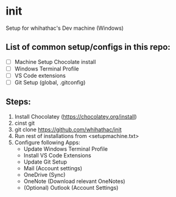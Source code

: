 # init
Setup for whihathac's Dev machine (Windows)

## List of common setup/configs in this repo:
- [ ] Machine Setup Chocolate install
- [ ] Windows Terminal Profile
- [ ] VS Code extensions
- [ ] Git Setup (global, .gitconfig)

## Steps:

1. Install Chocolatey (https://chocolatey.org/install)
1. cinst git
1. git clone https://github.com/whihathac/init
1. Run rest of installations from <setupmachine.txt>
1. Configure following Apps:
    * Update Windows Terminal Profile
    * Install VS Code Extensions
    * Update Git Setup
    * Mail (Account settings)
    * OneDrive (Sync)
    * OneNote (Download relevant OneNotes)
    * (Optional) Outlook (Account Settings)
